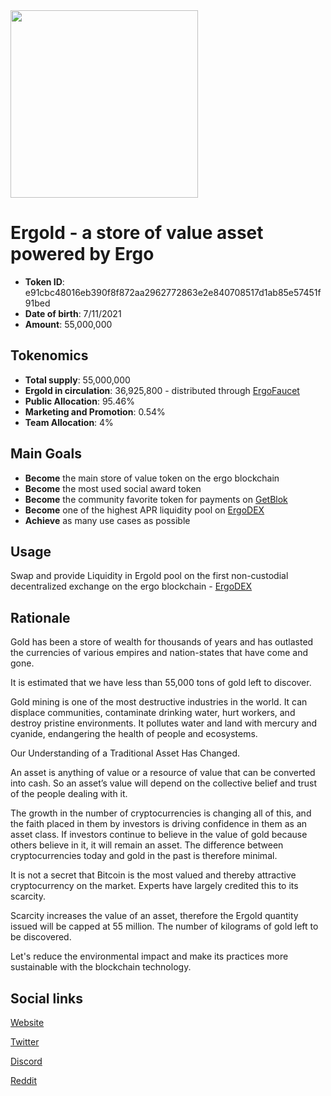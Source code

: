 <img src="https://github.com/vlikes/Ergold/blob/master/logo.png" width="300"/>

# Ergold - a store of value asset powered by Ergo


- **Token ID**: 	       e91cbc48016eb390f8f872aa2962772863e2e840708517d1ab85e57451f91bed
- **Date of birth**:     7/11/2021
- **Amount**:            55,000,000

## Tokenomics

- **Total supply**: 55,000,000 
- **Ergold in circulation**: 36,925,800 - distributed through [ErgoFaucet](https://ergofaucet.org/) 
- **Public Allocation**: 95.46%
- **Marketing and Promotion**: 0.54%
- **Team Allocation**: 4%

## Main Goals

- **Become** the main store of value token on the ergo blockchain
- **Become** the most used social award token
- **Become** the community favorite token for payments on [GetBlok](https://getblok.io/)
- **Become** one of the highest APR liquidity pool on [ErgoDEX](https://ergodex.io/)
- **Achieve** as many use cases as possible

## Usage

Swap and provide Liquidity in Ergold pool on the first non-custodial decentralized exchange on the ergo blockchain - [ErgoDEX](https://app.ergodex.io/swap)

## Rationale

Gold has been a store of wealth for thousands of years and has outlasted the currencies of various empires and nation-states that have come and gone. 

It is estimated that we have less than 55,000 tons of gold left to discover.

Gold mining is one of the most destructive industries in the world. It can displace communities, contaminate drinking water, hurt workers, and destroy pristine environments. It pollutes water and land with mercury and cyanide, endangering the health of people and ecosystems.

Our Understanding of a Traditional Asset Has Changed.

An asset is anything of value or a resource of value that can be converted into cash. So an asset’s value will depend on the collective belief and trust of the people dealing with it. 

The growth in the number of cryptocurrencies is changing all of this, and the faith placed in them by investors is driving confidence in them as an asset class. If investors continue to believe in the value of gold because others believe in it, it will remain an asset. The difference between cryptocurrencies today and gold in the past is therefore minimal.

It is not a secret that Bitcoin is the most valued and thereby attractive cryptocurrency on the market. Experts have largely credited this to its scarcity. 

Scarcity increases the value of an asset, therefore the Ergold quantity issued will be capped at 55 million. The number of kilograms of gold left to be discovered. 

Let's reduce the environmental impact and make its practices more sustainable with the blockchain technology.

## Social links

[Website](https://ergold.io/)

[Twitter](https://twitter.com/Ergold_io)

[Discord](https://discord.gg/f5k2rTCFrN)

[Reddit](https://www.reddit.com/r/ergold/)
